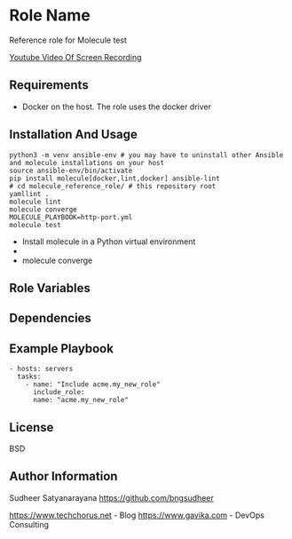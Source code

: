 Role Name
=========

Reference role for Molecule test

[Youtube Video Of Screen Recording](https://www.youtube.com/watch?v=_4QTRvZDiG8)

Requirements
------------

* Docker on the host. The role uses the docker driver

Installation And Usage
-----------------------
```shell
python3 -m venv ansible-env # you may have to uninstall other Ansible and molecule installations on your host
source ansible-env/bin/activate
pip install molecule[docker,lint,docker] ansible-lint
# cd molecule_reference_role/ # this repository root
yamllint .
molecule lint
molecule converge
MOLECULE_PLAYBOOK=http-port.yml
molecule test
```
* Install molecule in a Python virtual environment
* 
* molecule converge

Role Variables
--------------


Dependencies
------------

Example Playbook
----------------

    - hosts: servers
      tasks:
        - name: "Include acme.my_new_role"
          include_role:
          name: "acme.my_new_role"

License
-------

BSD

Author Information
------------------
Sudheer Satyanarayana
https://github.com/bngsudheer

https://www.techchorus.net - Blog
https://www.gavika.com - DevOps Consulting

